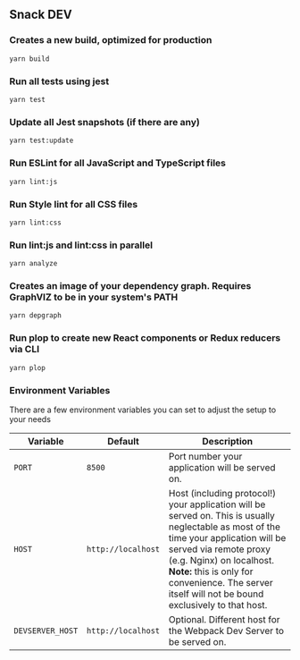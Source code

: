 ## Snack DEV

### Creates a new build, optimized for production
``` 
yarn build
```

### Run all tests using jest
```
yarn test 
```

### Update all Jest snapshots (if there are any)
```
yarn test:update
```

### Run ESLint for all JavaScript and TypeScript files
```
yarn lint:js
```

### Run Style lint for all CSS files
```
yarn lint:css
```

### Run lint:js and lint:css in parallel
```
yarn analyze
```

### Creates an image of your dependency graph. Requires GraphVIZ to be in your system's PATH
```
yarn depgraph
```

### Run plop to create new React components or Redux reducers via CLI
```
yarn plop
```

### Environment Variables

There are a few environment variables you can set to adjust the setup to your needs

| Variable         | Default            | Description                                                                                                                                                                                                                                                                                      |
| ---------------- | ------------------ | ------------------------------------------------------------------------------------------------------------------------------------------------------------------------------------------------------------------------------------------------------------------------------------------------ |
| `PORT`           | `8500`             | Port number your application will be served on.                                                                                                                                                                                                                                                  |
| `HOST`           | `http://localhost` | Host (including protocol!) your application will be served on. This is usually neglectable as most of the time your application will be served via remote proxy (e.g. Nginx) on localhost. **Note:** this is only for convenience. The server itself will not be bound exclusively to that host. |
| `DEVSERVER_HOST` | `http://localhost` | Optional. Different host for the Webpack Dev Server to be served on.|
